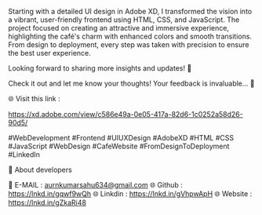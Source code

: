 Starting with a detailed UI design in Adobe XD, I transformed the vision into a vibrant, user-friendly frontend using HTML, CSS, and JavaScript. The project focused on creating an attractive and immersive experience, highlighting the café's charm with enhanced colors and smooth transitions. From design to deployment, every step was taken with precision to ensure the best user experience.

Looking forward to sharing more insights and updates! 🚀

Check it out and let me know your thoughts! Your feedback is invaluable... 🚀

🌐 Visit this link :

https://xd.adobe.com/view/c586e49a-0e05-417a-82d6-1c0252a58d26-90d5/

#WebDevelopment #Frontend #UIUXDesign #AdobeXD #HTML #CSS #JavaScript #WebDesign #CafeWebsite #FromDesignToDeployment #LinkedIn


📌 About developers

💌 E-MAIL : aurnkumarsahu634@gmail.com
🌐 Github : https://lnkd.in/gqwf9wQh
🌐 Linkdin : https://lnkd.in/gVhpwApH
🌐 Website : https://lnkd.in/gZkaRi48


